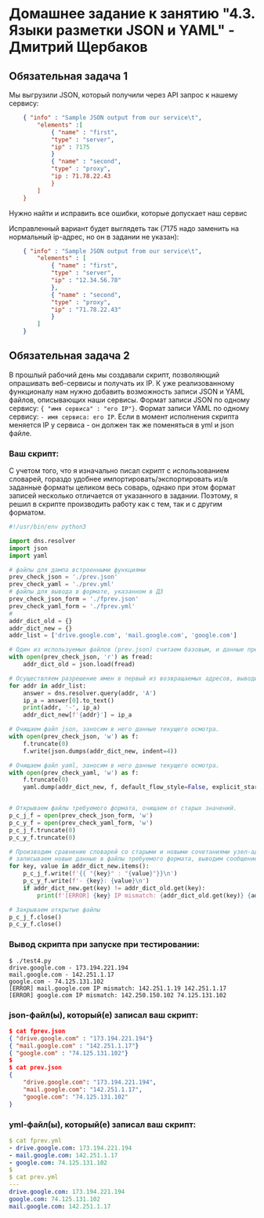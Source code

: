 # Домашнее задание к занятию "4.3. Языки разметки JSON и YAML" - Дмитрий Щербаков


## Обязательная задача 1
Мы выгрузили JSON, который получили через API запрос к нашему сервису:
```json
    { "info" : "Sample JSON output from our service\t",
        "elements" :[
            { "name" : "first",
            "type" : "server",
            "ip" : 7175 
            }
            { "name" : "second",
            "type" : "proxy",
            "ip : 71.78.22.43
            }
        ]
    }
```
Нужно найти и исправить все ошибки, которые допускает наш сервис

Исправленный вариант будет выглядеть так (7175 надо заменить на нормальный ip-адрес, но он в задании не указан):
```json
    { "info" : "Sample JSON output from our service\t",
        "elements" : [
            { "name" : "first",
            "type" : "server",
            "ip" : "12.34.56.78" 
            },
            { "name" : "second",
            "type" : "proxy",
            "ip" : "71.78.22.43"
            }
        ]
    }
```


## Обязательная задача 2
В прошлый рабочий день мы создавали скрипт, позволяющий опрашивать веб-сервисы и получать их IP. К уже реализованному функционалу нам нужно добавить возможность записи JSON и YAML файлов, описывающих наши сервисы. Формат записи JSON по одному сервису: `{ "имя сервиса" : "его IP"}`. Формат записи YAML по одному сервису: `- имя сервиса: его IP`. Если в момент исполнения скрипта меняется IP у сервиса - он должен так же поменяться в yml и json файле.

### Ваш скрипт:
С учетом того, что я изначально писал скрипт с использованием словарей, гораздо удобнее импортировать/экспортировать из/в заданные форматы целиком весь соварь, однако при этом формат записей несколько отличается от указанного в задании. Поэтому, я решил в скрипте производить работу как с тем, так и с другим форматом.
```python
#!/usr/bin/env python3

import dns.resolver
import json
import yaml

# файлы для дампа встроенными функциями
prev_check_json = './prev.json'
prev_check_yaml = './prev.yml'
# файлы для вывода в формате, указанном в ДЗ
prev_check_json_form = './fprev.json'
prev_check_yaml_form = './fprev.yml'
#
addr_dict_old = {}
addr_dict_new = {}
addr_list = ['drive.google.com', 'mail.google.com', 'google.com']

# Один из используемых файлов (prev.json) считаем базовым, и данные предыдущей проверки берем оттуда.
with open(prev_check_json, 'r') as fread:
    addr_dict_old = json.load(fread)

# Осуществляем разрешение имен в первый из возвращаемых адресов, выводим результаты, заносим их в словарь.
for addr in addr_list:
    answer = dns.resolver.query(addr, 'A')
    ip_a = answer[0].to_text()
    print(addr, '-', ip_a)
    addr_dict_new[f'{addr}'] = ip_a

# Очищаем файл json, заносим в него данные текущего осмотра.
with open(prev_check_json, 'w') as f:
    f.truncate(0)
    f.write(json.dumps(addr_dict_new, indent=4))

# Очищаем файл yaml, заносим в него данные текущего осмотра.
with open(prev_check_yaml, 'w') as f:
    f.truncate(0)
    yaml.dump(addr_dict_new, f, default_flow_style=False, explicit_start=True)


# Открываем файлы требуемого формата, очищаем от старых значений.
p_c_j_f = open(prev_check_json_form, 'w')
p_c_y_f = open(prev_check_yaml_form, 'w')
p_c_j_f.truncate(0)
p_c_y_f.truncate(0)

# Производим сравнение словарей со старыми и новыми сочетаниями узел-адрес,
# записываем новые данные в файлы требуемого формата, выводим сообщение об ошибке в случае несовпадения.
for key, value in addr_dict_new.items():
    p_c_j_f.write(f'{{ "{key}" : "{value}"}}\n')
    p_c_y_f.write(f'- {key}: {value}\n')
    if addr_dict_new.get(key) != addr_dict_old.get(key):
        print(f'[ERROR] {key} IP mismatch: {addr_dict_old.get(key)} {addr_dict_new.get(key)}')

# Закрываем открытые файлы
p_c_j_f.close()
p_c_y_f.close()
```

### Вывод скрипта при запуске при тестировании:
```
$ ./test4.py 
drive.google.com - 173.194.221.194
mail.google.com - 142.251.1.17
google.com - 74.125.131.102
[ERROR] mail.google.com IP mismatch: 142.251.1.19 142.251.1.17
[ERROR] google.com IP mismatch: 142.250.150.102 74.125.131.102
```

### json-файл(ы), который(е) записал ваш скрипт:
```json
$ cat fprev.json 
{ "drive.google.com" : "173.194.221.194"}
{ "mail.google.com" : "142.251.1.17"}
{ "google.com" : "74.125.131.102"}
$
$ cat prev.json 
{
    "drive.google.com": "173.194.221.194",
    "mail.google.com": "142.251.1.17",
    "google.com": "74.125.131.102"
}
```

### yml-файл(ы), который(е) записал ваш скрипт:
```yaml
$ cat fprev.yml 
- drive.google.com: 173.194.221.194
- mail.google.com: 142.251.1.17
- google.com: 74.125.131.102
$
$ cat prev.yml 
---
drive.google.com: 173.194.221.194
google.com: 74.125.131.102
mail.google.com: 142.251.1.17
```

